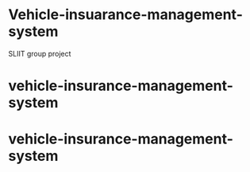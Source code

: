 # Vehicle-insuarance-management-system
SLIIT group project
# vehicle-insurance-management-system
# vehicle-insurance-management-system
